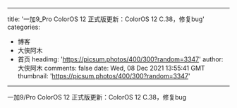 
---
title: '一加9_Pro ColorOS 12 正式版更新：ColorOS 12 C.38，修复bug'
categories: 
 - 博客
 - 大侠阿木
 - 首页
headimg: 'https://picsum.photos/400/300?random=3347'
author: 大侠阿木
comments: false
date: Wed, 08 Dec 2021 13:55:41 GMT
thumbnail: 'https://picsum.photos/400/300?random=3347'
---

<div>   
一加9/Pro ColorOS 12 正式版更新：ColorOS 12 C.38，修复bug  
</div>
            